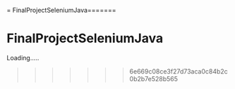 = FinalProjectSeleniumJava=======
# FinalProjectSeleniumJava

Loading.....
>>>>>>> 6e669c08ce3f27d73aca0c84b2c0b2b7e528b565
